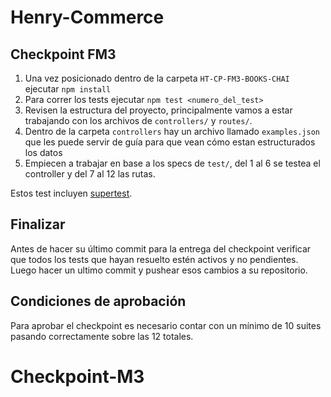 # Henry-Commerce

## Checkpoint FM3

1. Una vez posicionado dentro de la carpeta `HT-CP-FM3-BOOKS-CHAI` ejecutar `npm install`
2. Para correr los tests ejecutar `npm test <numero_del_test>`
3. Revisen la estructura del proyecto, principalmente vamos a estar trabajando con los archivos de `controllers/` y `routes/`.
4. Dentro de la carpeta `controllers` hay un archivo llamado `examples.json` que les puede servir de guía para que vean cómo estan estructurados los datos
5. Empiecen a trabajar en base a los specs de `test/`, del 1 al 6 se testea el controller y del 7 al 12 las rutas.

Estos test incluyen [supertest](https://github.com/visionmedia/supertest).

## Finalizar

Antes de hacer su último commit para la entrega del checkpoint verificar que todos los tests que hayan resuelto estén activos y no pendientes. Luego hacer un ultimo commit y pushear esos cambios a su repositorio.

## Condiciones de aprobación

Para aprobar el checkpoint es necesario contar con un mínimo de 10 suites pasando correctamente sobre las 12 totales.
# Checkpoint-M3
